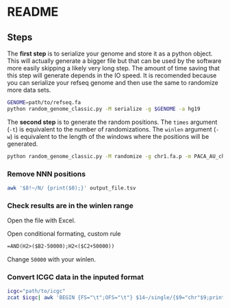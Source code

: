# README

## Steps

The **first step** is to serialize your genome and store it as a python object.
This will actually generate a bigger file but that can be used by the software more easily  skipping a likely very long step.
The amount of time saving that this step will generate depends in the IO speed.
It is recomended because you can serialize your refseq genome and then use the same to randomize more data sets.

```bash
GENOME=path/to/refseq.fa
python random_genome_classic.py -M serialize -g $GENOME -a hg19
```

The **second step** is to generate the random positions.
The `times` argument (`-t`) is equivalent to the number of randomizations.
The `winlen` argument (`-w`) is equivalent to the length of the windows where the positions will be generated.

```bash
python random_genome_classic.py -M randomize -g chr1.fa.p -m PACA_AU_chr1_small.tsv -a hg19 -o outfile.test -t 50 -w 50000
```

### Remove NNN positions

```bash
awk '$8!~/N/ {print($0);}' output_file.tsv
```

### Check results are in the winlen range

Open the file with Excel.

Open conditional formating, custom rule

```txt
=AND(H2>($B2-50000);H2<($C2+50000))
```

Change `50000` with your winlen.

### Convert ICGC data in the inputed format

```bash
icgc="path/to/icgc"
zcat $icgc| awk 'BEGIN {FS="\t";OFS="\t"} $14~/single/{$9="chr"$9;print($9,$10,$11,$16,$17,$12,$5);}'
```
